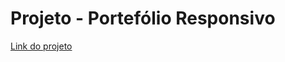 # Projeto - Portefólio Responsivo

 <a href="https://wanderson648.github.io/projeto-03-senai/">Link do projeto</a>
